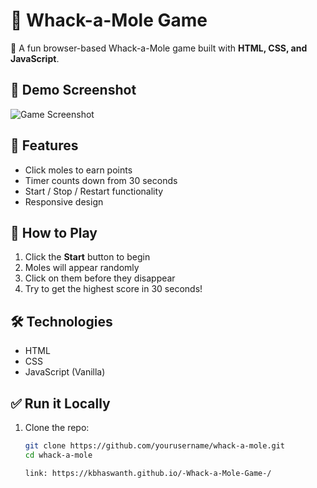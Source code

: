 

# 🐸 Whack-a-Mole Game

🎯 A fun browser-based Whack-a-Mole game built with **HTML, CSS, and JavaScript**.

## 📸 Demo Screenshot
![Game Screenshot](https://via.placeholder.com/600x300.png?text=Whack-a-Mole+Game)

## 🚀 Features
- Click moles to earn points
- Timer counts down from 30 seconds
- Start / Stop / Restart functionality
- Responsive design

## 🔧 How to Play
1. Click the **Start** button to begin
2. Moles will appear randomly
3. Click on them before they disappear
4. Try to get the highest score in 30 seconds!

## 🛠 Technologies
- HTML
- CSS
- JavaScript (Vanilla)

## ✅ Run it Locally
1. Clone the repo:  
   ```bash
   git clone https://github.com/yourusername/whack-a-mole.git
   cd whack-a-mole

   link: https://kbhaswanth.github.io/-Whack-a-Mole-Game-/
